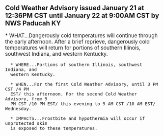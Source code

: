 <p>
   <h2>Cold Weather Advisory issued January 21 at 12:36PM CST until January 22 at 9:00AM CST by NWS Paducah KY</h2>
   <div style="font-size:120%">* WHAT...Dangerously cold temperatures will continue through the
      early afternoon. After a brief reprieve, dangerously cold
      temperatures will return for portions of southern Illinois,
      southwest Indiana, and western Kentucky.
      
      * WHERE...Portions of southern Illinois, southwest Indiana, and
      western Kentucky.
      
      * WHEN...For the first Cold Weather Advisory, until 3 PM CST /4 PM
      EST/ this afternoon. For the second Cold Weather Advisory, from 9
      PM CST /10 PM EST/ this evening to 9 AM CST /10 AM EST/ Wednesday.
      
      * IMPACTS...Frostbite and hypothermia will occur if unprotected skin
      is exposed to these temperatures.
   </div>
</p>